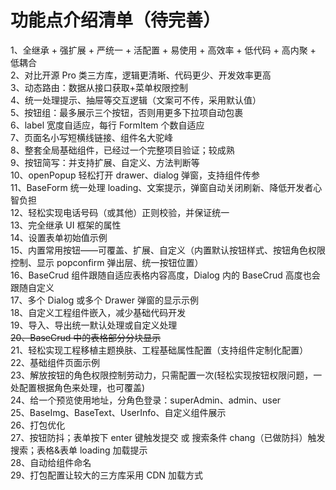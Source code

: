 # 功能点介绍清单（待完善）

1、全继承 + 强扩展 + 严统一 + 活配置 + 易使用 + 高效率 + 低代码 + 高内聚 + 低耦合  
2、对比开源 Pro 类三方库，逻辑更清晰、代码更少、开发效率更高  
3、动态路由：数据从接口获取+菜单权限控制  
4、统一处理提示、抽屉等交互逻辑（文案可不传，采用默认值）  
5、按钮组：最多展示三个按钮，否则用更多下拉项自动包裹  
6、label 宽度自适应，每行 FormItem 个数自适应  
7、页面名小写短横线链接、组件名大驼峰  
8、整套全局基础组件，已经过一个完整项目验证；较成熟  
9、按钮简写：并支持扩展、自定义、方法判断等  
10、openPopup 轻松打开 drawer、dialog 弹窗，支持组件传参  
11、BaseForm 统一处理 loading、文案提示，弹窗自动关闭刷新、降低开发者心智负担  
12、轻松实现电话号码（或其他）正则校验，并保证统一  
13、完全继承 UI 框架的属性  
14、设置表单初始值示例  
15、内置常用按钮——可覆盖、扩展、自定义（内置默认按钮样式、按钮角色权限控制、显示 popconfirm 弹出层、统一按钮位置）  
16、BaseCrud 组件跟随自适应表格内容高度，Dialog 内的 BaseCrud 高度也会跟随自定义  
17、多个 Dialog 或多个 Drawer 弹窗的显示示例  
18、自定义工程组件嵌入，减少基础代码开发  
19、导入、导出统一默认处理或自定义处理  
~~20、BaseCrud 中的表格部分分块显示~~  
21、轻松实现工程移植主题换肤、工程基础属性配置（支持组件定制化配置）  
22、基础组件页面示例  
23、解放按钮的角色权限控制劳动力，只需配置一次(轻松实现按钮权限问题，一处配置根据角色来处理，也可覆盖)  
24、给一个预览使用地址，分角色登录：superAdmin、admin、user  
25、BaseImg、BaseText、UserInfo、自定义组件展示  
26、打包优化  
27、按钮防抖；表单按下 enter 键触发提交 或 搜索条件 chang（已做防抖）触发搜索；表格&表单 loading 加载提示  
28、自动给组件命名  
29、打包配置让较大的三方库采用 CDN 加载方式

